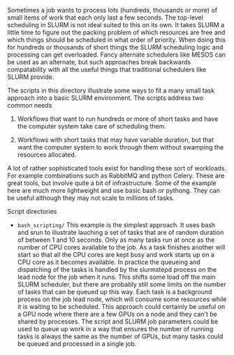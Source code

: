 Sometimes a job wants to process lots (hundreds, thousands or more) of small items of work that each only last a few seconds. The top-level
scheduling in SLURM is not ideal suited to this on its own. It takes SLURM a little time to figure out the 
packing problem of which resources are free and which things should be scheduled in what order of priority. When doing 
this for hundreds or thousands of short things the SLURM scheduling logic and processing can get overloaded.
Fancy alternate schedulers like MESOS can be used as an alternate, but such approaches break backwards compatability
with all the useful things that traditional schedulers like SLURM provide. 

The scripts in this directory illustrate some ways to fit a many small task approach into a basic SLURM environment. The 
scripts address two common needs

1. Workflows that want to run hundreds or more of short tasks and have the computer system take care of scheduling them.

2. Workflows with short tasks that may have variable duration, but that want the computer system to work through them 
without swamping the resources allocated.

A lot of rather sophisticated tools exist for handling these sort of workloads. For example combinations such as 
RabbitMQ and python Celery. These are great tools, but involve quite a bit of infrastructure. Some of the example here
are much more lightweight and use basic bash or pythong. They can be useful although they may not scale to millions of
tasks. 

Script directories

* `bash_scripting/`
     This example is the simplest approach. It uses bash and srun to illustrate lauching a set
     of tasks that are of random duration of between 1 and 10 seconds. Only as many tasks run
     at once as the number of CPU cores available to the job. As a task finishes another will start so that
     all the CPU cores are kept busy and work starts up on a CPU core as it becomes available. In practice the
     queueing and dispatching of the tasks is handled by the slurmstepd process on the lead node for
     the job when it runs. This shifts some load off the main SLURM scheduler, but there are probably
     still some limits on the number of tasks that can be queued up this way. Each task is a 
     background process on the job lead node, which will consume some resources while it is
     waiting to be scheduled. This approach could certainly be useful on a GPU node where
     there are a few GPUs on a node and they can't be shared by processes. The script and SLURM
     job parameters could be used to queue up work in a way that ensures the number of running
     tasks is always the same as the number of GPUs, but many tasks could be queued and processed
     in a single job. 
